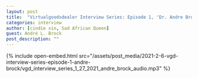 ```yaml
---
layout: post
title:  "Virtualgoodsdealer Interview Series: Episode 1, 'Dr. Andre Brock Hops on the Bannedwagon'"
categories: interview
author: [cindie xin, Sad African Queen]
guest: André L. Brock
post_description: ""  
---
```


{% include open-embed.html src="/assets/post_media/2021-2-6-vgd-interview-series-episode-1-andre-brock/vgd_interview_series_1_27_2021_andre_brock_audio.mp3" %}  

